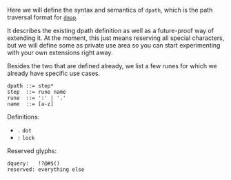 Here we will define the syntax and semantics of `dpath`, which is
the path traversal format for [`dmap`](https://github.com/dapphub/dmap).

It describes the existing dpath definition as well as a future-proof
way of extending it. At the moment, this just means reserving all special
characters, but we will define some as private use area so you can start
experimenting with your own extensions right away.

Besides the two that are defined already, we list a few runes
for which we already have specific use cases.

```
dpath ::= step*
step  ::= rune name
rune  ::= ':' | '.'
name  ::= [a-z]
```

Definitions:

- `.` `dot`
- `:` `lock`

Reserved glyphs:

```
dquery:   !?@#$()
reserved: everything else
```
